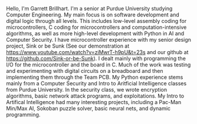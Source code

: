 Hello, I'm Garrett Brillhart.
I'm a senior at Purdue University studying Computer Engineering. My main focus is on software development and digital logic through all levels.
This includes low-level assembly coding for microcontrollers, C coding for microcontrollers and computation-intensive algorithms, as well as more high-level development with Python in AI and Computer Security.
I have microcontroller experience with my senior design project, Sink or be Sunk (See our demonstration at https://www.youtube.com/watch?v=ziMwrT-h9pU&t=23s and our github at https://github.com/Sink-or-be-Sunk). I dealt mainly with programming the I/O for the microcontroller and the board in C. Much of the work was testing and experimenting with digital circuits on a breadboard and then implementing them through the Team PCB.
My Python experience stems mainly from a Computer Security and Intro to Aritficial Intelligence classes from Purdue University. In the security class, we wrote encryption algorithms, basic network attack programs, and exploitations. My Intro to Artifical Intelligence had many interesting projects, including a Pac-Man Min/Max AI, Sokoban puzzle solver, basic neural nets, and dynamic programming.
